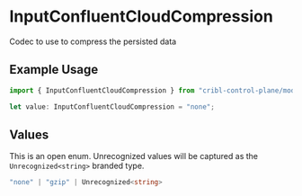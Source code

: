 # InputConfluentCloudCompression

Codec to use to compress the persisted data

## Example Usage

```typescript
import { InputConfluentCloudCompression } from "cribl-control-plane/models/operations";

let value: InputConfluentCloudCompression = "none";
```

## Values

This is an open enum. Unrecognized values will be captured as the `Unrecognized<string>` branded type.

```typescript
"none" | "gzip" | Unrecognized<string>
```